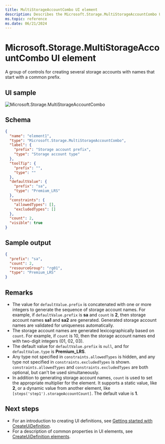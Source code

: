 ```yaml
---
title: MultiStorageAccountCombo UI element
description: Describes the Microsoft.Storage.MultiStorageAccountCombo UI element for Azure portal.
ms.topic: reference
ms.date: 06/21/2024
---
```


# Microsoft.Storage.MultiStorageAccountCombo UI element

A group of controls for creating several storage accounts with names that start with a common prefix.

## UI sample

![Microsoft.Storage.MultiStorageAccountCombo](./media/managed-application-elements/microsoft-storage-multistorageaccountcombo.png)

## Schema

```json
{
  "name": "element1",
  "type": "Microsoft.Storage.MultiStorageAccountCombo",
  "label": {
    "prefix": "Storage account prefix",
    "type": "Storage account type"
  },
  "toolTip": {
    "prefix": "",
    "type": ""
  },
  "defaultValue": {
    "prefix": "sa",
    "type": "Premium_LRS"
  },
  "constraints": {
    "allowedTypes": [],
    "excludedTypes": []
  },
  "count": 2,
  "visible": true
}
```

## Sample output

```json
{
  "prefix": "sa",
  "count": 2,
  "resourceGroup": "rg01",
  "type": "Premium_LRS"
}
```

## Remarks

- The value for `defaultValue.prefix` is concatenated with one or more integers to generate the sequence of storage account names. For example, if `defaultValue.prefix` is **sa** and `count` is **2**, then storage account names **sa1** and **sa2** are generated. Generated storage account names are validated for uniqueness automatically.
- The storage account names are generated lexicographically based on `count`. For example, if `count` is 10, then the storage account names end with two-digit integers (01, 02, 03).
- The default value for `defaultValue.prefix` is `null`, and for `defaultValue.type` is **Premium_LRS**.
- Any type not specified in `constraints.allowedTypes` is hidden, and any type not specified in `constraints.excludedTypes` is shown. `constraints.allowedTypes` and `constraints.excludedTypes` are both optional, but can't be used simultaneously.
- In addition to generating storage account names, `count` is used to set the appropriate multiplier for the element. It supports a static value, like **2**, or a dynamic value from another element, like `[steps('step1').storageAccountCount]`. The default value is **1**.

## Next steps

- For an introduction to creating UI definitions, see [Getting started with CreateUiDefinition](create-uidefinition-overview.md).
- For a description of common properties in UI elements, see [CreateUiDefinition elements](create-uidefinition-elements.md).
